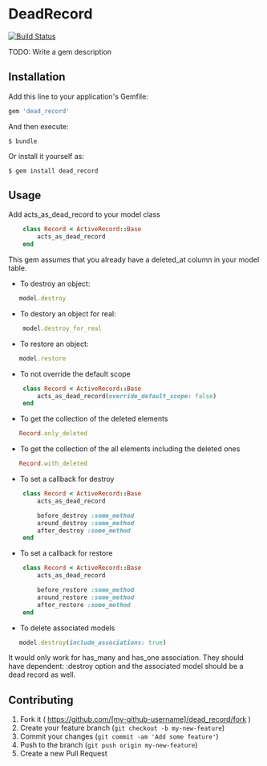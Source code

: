 # DeadRecord

[![Build Status](https://travis-ci.org/imouaddine/dead_record.svg?branch=master)](https://travis-ci.org/imouaddine/dead_record)


TODO: Write a gem description

## Installation

Add this line to your application's Gemfile:

```ruby
gem 'dead_record'
```

And then execute:

    $ bundle

Or install it yourself as:

    $ gem install dead_record

## Usage

Add acts_as_dead_record to your model class

```ruby
    class Record < ActiveRecord::Base
        acts_as_dead_record
    end
```

This gem assumes that you already have a deleted_at column in your model table.

* To destroy an object:
```ruby
   model.destroy
```


* To destory an object for real:
```ruby
    model.destroy_for_real
```



* To restore an object:
```ruby
   model.restore
```

* To not override the default scope

```ruby
    class Record < ActiveRecord::Base
        acts_as_dead_record(override_default_scope: false)
    end
```

* To get the collection of the deleted elements

```ruby
   Record.only_deleted
```

* To get the collection of the  all elements including the deleted ones

```ruby
   Record.with_deleted
```

* To set a callback for destroy
```ruby
    class Record < ActiveRecord::Base
        acts_as_dead_record

        before_destroy :some_method
        around_destroy :some_method
        after_destroy :some_method
    end
```

* To set a callback for restore

```ruby
    class Record < ActiveRecord::Base
        acts_as_dead_record

        before_restore :some_method
        around_restore :some_method
        after_restore :some_method
    end
```


* To delete associated models

```ruby
   model.destroy(include_associations: true)
```

It would only work for has_many and has_one association. They should have dependent: :destroy option and the associated model should be a dead record as well.





## Contributing

1. Fork it ( https://github.com/[my-github-username]/dead_record/fork )
2. Create your feature branch (`git checkout -b my-new-feature`)
3. Commit your changes (`git commit -am 'Add some feature'`)
4. Push to the branch (`git push origin my-new-feature`)
5. Create a new Pull Request
